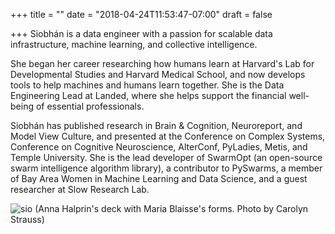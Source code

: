 +++
title = ""
date = "2018-04-24T11:53:47-07:00"
draft = false

+++
Siobhán is a data engineer with a passion for scalable data 
infrastructure, machine learning, and collective intelligence.

She began her career researching how humans learn at Harvard's Lab for
Developmental Studies and Harvard Medical School, and now develops tools
to help machines and humans learn together. She is the Data Engineering Lead
at Landed, where she helps support the financial well-being of essential professionals.

Siobhán has published research in Brain & Cognition, Neuroreport, and
Model View Culture, and presented at the Conference on Complex Systems,
Conference on Cognitive Neuroscience, AlterConf, PyLadies, Metis, and
Temple University. She is the lead developer of SwarmOpt (an open-source swarm 
intelligence algorithm library), a contributor to PySwarms, a member of Bay Area 
Women in Machine Learning and Data Science, and a guest researcher at Slow Research Lab.

![sio](skc_blaisse.jpg)
(Anna Halprin's deck with Maria Blaisse's forms. Photo by Carolyn Strauss)
